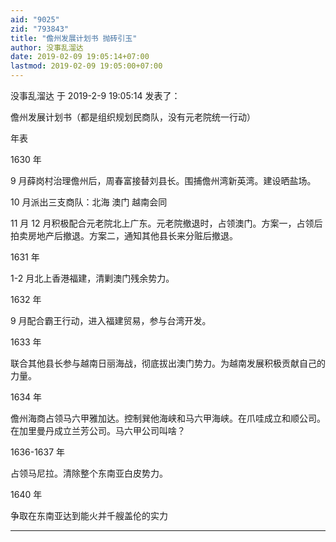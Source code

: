 ```yaml
---
aid: "9025"
zid: "793843"
title: "儋州发展计划书 抛砖引玉"
author: 没事乱溜达
date: 2019-02-09 19:05:14+07:00
lastmod: 2019-02-09 19:05:00+07:00
---
```


没事乱溜达 于 2019-2-9 19:05:14 发表了：

儋州发展计划书（都是组织规划民商队，没有元老院统一行动）

年表

1630 年

9 月薛岗村治理儋州后，周春富接替刘县长。围捕儋州湾新英湾。建设晒盐场。

10 月派出三支商队：北海 澳门 越南会同

11 月 12 月积极配合元老院北上广东。元老院撤退时，占领澳门。方案一，占领后拍卖房地产后撤退。方案二，通知其他县长来分赃后撤退。

1631 年

1-2 月北上香港福建，清剿澳门残余势力。

1632 年

9 月配合霸王行动，进入福建贸易，参与台湾开发。

1633 年

联合其他县长参与越南日丽海战，彻底拔出澳门势力。为越南发展积极贡献自己的力量。

1634 年

儋州海商占领马六甲雅加达。控制巽他海峡和马六甲海峡。在爪哇成立和顺公司。在加里曼丹成立兰芳公司。马六甲公司叫啥？

1636-1637 年

占领马尼拉。清除整个东南亚白皮势力。

1640 年

争取在东南亚达到能火并千艘盖伦的实力

---
